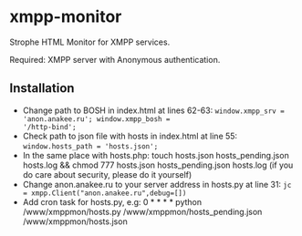 # xmpp-monitor
Strophe HTML Monitor for XMPP services.

Required: XMPP server with Anonymous authentication.

## Installation

* Change path to BOSH in index.html at lines 62-63:
<code>window.xmpp_srv = 'anon.anakee.ru'; window.xmpp_bosh = '/http-bind';</code>
* Check path to json file with hosts in index.html at line 55: <code>window.hosts_path = 'hosts.json';</code>
* In the same place with hosts.php: touch hosts.json hosts_pending.json hosts.log && chmod 777 hosts.json hosts_pending.json hosts.log (if you do care about security, please do it yourself)
* Change anon.anakee.ru to your server address in hosts.py at line 31: <code>jc = xmpp.Client("anon.anakee.ru",debug=[])</code>
* Add cron task for hosts.py, e.g: 0 * * * * python /www/xmppmon/hosts.py /www/xmppmon/hosts_pending.json /www/xmppmon/hosts.json
